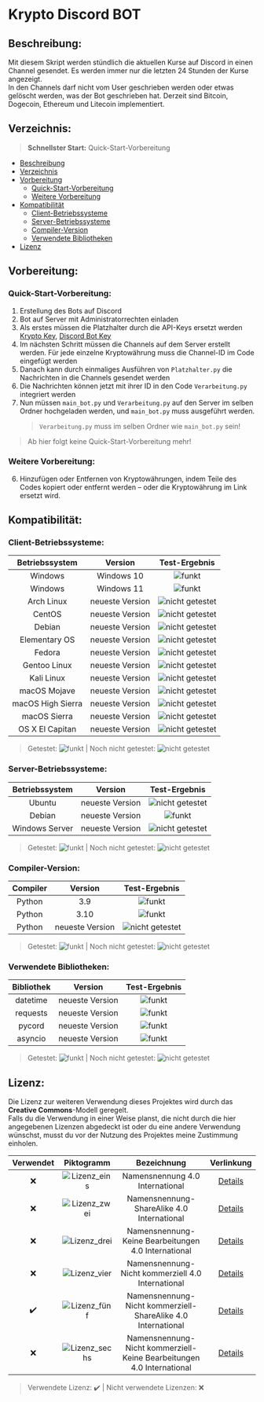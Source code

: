 # Krypto Discord BOT

## Beschreibung:
Mit diesem Skript werden stündlich die aktuellen Kurse auf Discord in einen Channel gesendet. Es werden immer nur die letzten 24 Stunden der Kurse angezeigt.  
In den Channels darf nicht vom User geschrieben werden oder etwas gelöscht werden, was der Bot geschrieben hat. Derzeit sind Bitcoin, Dogecoin, Ethereum und Litecoin implementiert.  


## Verzeichnis:
> **Schnellster Start:** Quick-Start-Vorbereitung

* [Beschreibung](#Beschreibung)
* [Verzeichnis](#Verzeichnis)
* [Vorbereitung](#Vorbereitung)
  * [Quick-Start-Vorbereitung](#Quick-Start-Vorbereitung)
  * [Weitere Vorbereitung](#Weitere-Vorbereitung)
* [Kompatibilität](#Kompatibilität)
  * [Client-Betriebssysteme](#Client-Betriebssysteme)
  * [Server-Betriebssysteme](#Server-Betriebssysteme)
  * [Compiler-Version](#Compiler-Version)
  * [Verwendete Bibliotheken](#Verwendete-Bibliotheken)
* [Lizenz](#Lizenz)

## Vorbereitung:

### Quick-Start-Vorbereitung:
1. Erstellung des Bots auf Discord
2. Bot auf Server mit Administratorrechten einladen
3. Als erstes müssen die Platzhalter durch die API-Keys ersetzt werden  
   [Krypto Key](Bitcoin.de), [Discord Bot Key](https://www.youtube.com/watch?v=4TSBD53e5No&list=PLNmsVeXQZj7rI3usLYlWhsjdFJ-MER_pU)
4. Im nächsten Schritt müssen die Channels auf dem Server erstellt werden. Für jede einzelne Kryptowährung muss die Channel-ID im Code eingefügt werden
5. Danach kann durch einmaliges Ausführen von `Platzhalter.py` die Nachrichten in die Channels gesendet werden
6. Die Nachrichten können jetzt mit ihrer ID in den Code `Verarbeitung.py` integriert werden
7. Nun müssen `main_bot.py` und `Verarbeitung.py` auf den Server im selben Ordner hochgeladen werden, und `main_bot.py` muss ausgeführt werden.  
   > `Verarbeitung.py` muss im selben Ordner wie `main_bot.py` sein!

> Ab hier folgt keine Quick-Start-Vorbereitung mehr!

### Weitere Vorbereitung:
6. Hinzufügen oder Entfernen von Kryptowährungen, indem Teile des Codes kopiert oder entfernt werden – oder die Kryptowährung im Link ersetzt wird.

## Kompatibilität:

### Client-Betriebssysteme:
| Betriebssystem | Version                | Test-Ergebnis    |
|:--------------:|:----------------------:|:----------------:|
| Windows        | Windows 10             | ![funkt](https://img.shields.io/badge/checks-passing-green) |
| Windows        | Windows 11             | ![funkt](https://img.shields.io/badge/checks-passing-green) |
| Arch Linux     | neueste Version        | ![nicht getestet](https://img.shields.io/badge/checks-not%20tested-red) |
| CentOS         | neueste Version        | ![nicht getestet](https://img.shields.io/badge/checks-not%20tested-red) |
| Debian         | neueste Version        | ![nicht getestet](https://img.shields.io/badge/checks-not%20tested-red) |
| Elementary OS  | neueste Version        | ![nicht getestet](https://img.shields.io/badge/checks-not%20tested-red) |
| Fedora         | neueste Version        | ![nicht getestet](https://img.shields.io/badge/checks-not%20tested-red) |
| Gentoo Linux   | neueste Version        | ![nicht getestet](https://img.shields.io/badge/checks-not%20tested-red) |
| Kali Linux     | neueste Version        | ![nicht getestet](https://img.shields.io/badge/checks-not%20tested-red) |
| macOS Mojave   | neueste Version        | ![nicht getestet](https://img.shields.io/badge/checks-not%20tested-red) |
| macOS High Sierra | neueste Version      | ![nicht getestet](https://img.shields.io/badge/checks-not%20tested-red) |
| macOS Sierra   | neueste Version        | ![nicht getestet](https://img.shields.io/badge/checks-not%20tested-red) |
| OS X El Capitan | neueste Version       | ![nicht getestet](https://img.shields.io/badge/checks-not%20tested-red) |

> Getestet: ![funkt](https://img.shields.io/badge/checks-passing-green) | Noch nicht getestet: ![nicht getestet](https://img.shields.io/badge/checks-not%20tested-red)

### Server-Betriebssysteme:
| Betriebssystem | Version                | Test-Ergebnis    |
|:--------------:|:----------------------:|:----------------:|
| Ubuntu         | neueste Version        | ![nicht getestet](https://img.shields.io/badge/checks-not%20tested-red) |
| Debian         | neueste Version        | ![funkt](https://img.shields.io/badge/checks-passing-green) |
| Windows Server | neueste Version        | ![nicht getestet](https://img.shields.io/badge/checks-not%20tested-red) |

> Getestet: ![funkt](https://img.shields.io/badge/checks-passing-green) | Noch nicht getestet: ![nicht getestet](https://img.shields.io/badge/checks-not%20tested-red)

### Compiler-Version:
| Compiler       | Version                | Test-Ergebnis    |
|:--------------:|:----------------------:|:----------------:|
| Python         | 3.9                    | ![funkt](https://img.shields.io/badge/checks-passing-green) |
| Python         | 3.10                   | ![funkt](https://img.shields.io/badge/checks-passing-green) |
| Python         | neueste Version        | ![nicht getestet](https://img.shields.io/badge/checks-not%20tested-red) |

> Getestet: ![funkt](https://img.shields.io/badge/checks-passing-green) | Noch nicht getestet: ![nicht getestet](https://img.shields.io/badge/checks-not%20tested-red)

### Verwendete Bibliotheken:
| Bibliothek     | Version                | Test-Ergebnis    |
|:--------------:|:----------------------:|:----------------:|
| datetime       | neueste Version        | ![funkt](https://img.shields.io/badge/checks-passing-green) |
| requests       | neueste Version        | ![funkt](https://img.shields.io/badge/checks-passing-green) |
| pycord         | neueste Version        | ![funkt](https://img.shields.io/badge/checks-passing-green) |
| asyncio        | neueste Version        | ![funkt](https://img.shields.io/badge/checks-passing-green) |

> Getestet: ![funkt](https://img.shields.io/badge/checks-passing-green) | Noch nicht getestet: ![nicht getestet](https://img.shields.io/badge/checks-not%20tested-red)

## Lizenz:

Die Lizenz zur weiteren Verwendung dieses Projektes wird durch das **Creative Commons**-Modell geregelt.  
Falls du die Verwendung in einer Weise planst, die nicht durch die hier angegebenen Lizenzen abgedeckt ist oder du eine andere Verwendung wünschst, musst du vor der Nutzung des Projektes meine Zustimmung einholen.

| Verwendet | Piktogramm | Bezeichnung | Verlinkung |
|:--------:|:----------:|:-----------:|:---------:|
| :x:      | ![Lizenz_eins](http://mirrors.creativecommons.org/presskit/buttons/88x31/png/by.png) | Namensnennung 4.0 International | [Details](https://creativecommons.org/licenses/by/4.0/legalcode.de) |
| :x:      | ![Lizenz_zwei](http://mirrors.creativecommons.org/presskit/buttons/88x31/png/by-sa.png) | Namensnennung-ShareAlike 4.0 International | [Details](https://creativecommons.org/licenses/by-sa/4.0/legalcode.de) |
| :x:      | ![Lizenz_drei](http://mirrors.creativecommons.org/presskit/buttons/88x31/png/by-nd.png) | Namensnennung-Keine Bearbeitungen 4.0 International | [Details](https://creativecommons.org/licenses/by-nd/4.0/legalcode.de) |
| :x:      | ![Lizenz_vier](http://mirrors.creativecommons.org/presskit/buttons/88x31/png/by-nc.eu.png) | Namensnennung-Nicht kommerziell 4.0 International | [Details](https://creativecommons.org/licenses/by-nc/4.0/legalcode.de) |
| :heavy_check_mark: | ![Lizenz_fünf](http://mirrors.creativecommons.org/presskit/buttons/88x31/png/by-nc-sa.eu.png) | Namensnennung-Nicht kommerziell-ShareAlike 4.0 International | [Details](https://creativecommons.org/licenses/by-nc-sa/4.0/legalcode.de) |
| :x:      | ![Lizenz_sechs](http://mirrors.creativecommons.org/presskit/buttons/88x31/png/by-nc-nd.eu.png) | Namensnennung-Nicht kommerziell-Keine Bearbeitungen 4.0 International | [Details](https://creativecommons.org/licenses/by-nc-nd/4.0/legalcode.de) |

> Verwendete Lizenz: :heavy_check_mark: | Nicht verwendete Lizenzen: :x:
